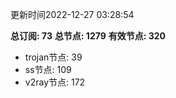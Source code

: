更新时间2022-12-27 03:28:54

**总订阅: 73**
**总节点: 1279**
**有效节点: 320**
- trojan节点: 39
- ss节点: 109
- v2ray节点: 172
